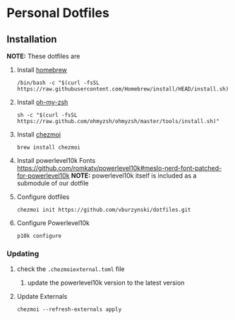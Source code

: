 # Personal Dotfiles

## Installation

**NOTE:** These dotfiles are

1. Install [homebrew](https://brew.sh/)

   ```shell
   /bin/bash -c "$(curl -fsSL https://raw.githubusercontent.com/Homebrew/install/HEAD/install.sh)"
   ```

2. Install [oh-my-zsh](https://ohmyz.sh/#install)

   ```shell
   sh -c "$(curl -fsSL https://raw.github.com/ohmyzsh/ohmyzsh/master/tools/install.sh)"
   ```

3. Install [chezmoi](https://www.chezmoi.io/user-guide/setup/)

   ```shell
   brew install chezmoi
   ```

4. Install powerlevel10k Fonts
   https://github.com/romkatv/powerlevel10k#meslo-nerd-font-patched-for-powerlevel10k
   **NOTE:** powerlevel10k itself is included as a submodule of our dotfile

5. Configure dotfiles

   ```shell
   chezmoi init https://github.com/vburzynski/dotfiles.git
   ```

6. Configure Powerlevel10k

   ```shell
   p10k configure
   ```

### Updating

1. check the `.chezmoiexternal.toml` file
   1. update the powerlevel10k version to the latest version
2. Update Externals

   ```shell
   chezmoi --refresh-externals apply
   ```
